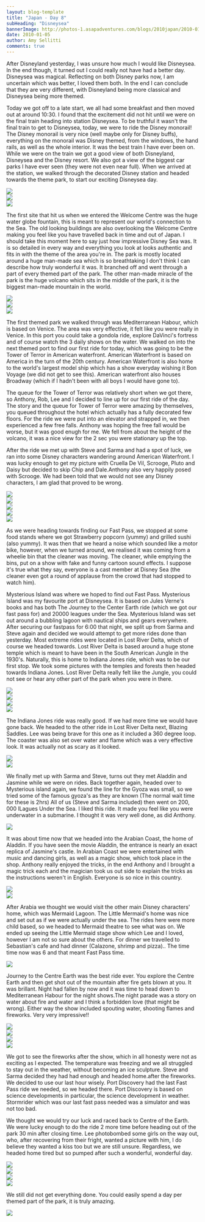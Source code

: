 ```yaml
---
layout: blog-template
title: "Japan - Day 8"
subHeading: "Disneysea"
bannerImage: http://photos-1.asapadventures.com/blogs/2010japan/2010-01-05/DSC_0017.JPG_compressed.JPEG
date: 2010-01-05
author: Amy Sellitti
comments: true
---
```


After Disneyland yesterday, I was unsure how much I would like Disneysea. In the end though, it turned out I could really not have had a better day. Disneysea was magical. Reflecting on both Disney parks now, I am uncertain which was better, I loved them both. In the end I can conclude that they are very different, with Disneyland being more classical and Disneysea being more themed.

Today we got off to a late start, we all had some breakfast and then moved out at around 10:30. I found that the excitement did not hit until we were on the final train heading into station Disneysea. To be truthful it wasn't the final train to get to Disneysea, today, we were to ride the Disney monorail! The Disney monorail is very nice (well maybe only for Disney buffs), everything on the monorail was Disney themed, from the windows, the hand rails, as well as the whole interior. It was the best train I have ever been on. While we were on the train we got a good view of both Disneyland, Disneysea and the Disney resort. We also got a view of the biggest car parks I have ever seen (they were not even near full). When we arrived at the station, we walked through the decorated Disney station and headed towards the theme park, to start our exciting Disneysea day.

<div class="center-image"><img src="http://photos-1.asapadventures.com/blogs/2010japan/2010-01-05/img_2820.jpg_compressed.JPEG" /></div>
<div class="center-image"><img src="http://photos-1.asapadventures.com/blogs/2010japan/2010-01-05/img_2828.jpg_compressed.JPEG" /></div>
<div class="center-image"><img src="http://photos-1.asapadventures.com/blogs/2010japan/2010-01-05/img_2829.jpg_compressed.JPEG" /></div>

The first site that hit us when we entered the Welcome Centre was the huge water globe fountain, this is meant to represent our world's connection to the Sea. The old looking buildings are also overlooking the Welcome Centre making you feel like you have travelled back in time and out of Japan. I should take this moment here to say just how impressive Disney Sea was. It is so detailed in every way and everything you look at looks authentic and fits in with the theme of the area you're in. The park is mostly located around a huge man-made sea which is so breathtaking I don't think I can describe how truly wonderful it was. It branched off and went through a part of every themed part of the park. The other man-made miracle of the park is the huge volcano which sits in the middle of the park, it is the biggest man-made mountain in the world.

<div class="center-image"><img src="http://photos-1.asapadventures.com/blogs/2010japan/2010-01-05/DSC_0017.JPG_compressed.JPEG" /></div>
<div class="center-image"><img src="http://photos-1.asapadventures.com/blogs/2010japan/2010-01-05/img_2848.jpg_compressed.JPEG" /></div>
<div class="center-image"><img src="http://photos-1.asapadventures.com/blogs/2010japan/2010-01-05/IMG_1611.JPG_compressed.JPEG" /></div>

The first themed park we walked through was Mediterranean Habour, which is based on Venice. The area was very effective, it felt like you were really in Venice. In this port you could take a gondola ride, explore DaVinci's fortress and of course watch the 3 daily shows on the water. We walked on into the next themed port to find our first ride for today, which was going to be the Tower of Terror in American waterfront. American Waterfront is based on America in the turn of the 20th century. American Waterfront is also home to the world's largest model ship which has a show everyday wishing it Bon Voyage (we did not get to see this). American waterfront also houses Broadway (which if I hadn't been with all boys I would have gone to).

The queue for the Tower of Terror was relatively short when we got there, so Anthony, Rob, Lee and I decided to line up for our first ride of the day. The story and the queue for Tower of Terror were amazing by themselves, you queued throughout the hotel which actually has a fully decorated few floors. For the ride we were put into an elevator and strapped in, we then experienced a few free falls. Anthony was hoping the free fall would be worse, but it was good enugh for me. We fell from about the height of the volcano, it was a nice view for the 2 sec you were stationary up the top.

After the ride we met up with Steve and Sarma and had a spot of luck, we ran into some Disney characters wandering around American Waterfront. I was lucky enough to get my picture with Cruella De Vil, Scrooge, Pluto and Daisy but decided to skip Chip and Dale.Anthony also very happily posed with Scrooge. We had been told that we would not see any Disney characters, I am glad that proved to be wrong.

<div class="center-image"><img src="http://photos-1.asapadventures.com/blogs/2010japan/2010-01-05/img_2869.jpg_compressed.JPEG" /></div>
<div class="center-image"><img src="http://photos-1.asapadventures.com/blogs/2010japan/2010-01-05/img_2874.jpg_compressed.JPEG" /></div>
<div class="center-image"><img src="http://photos-1.asapadventures.com/blogs/2010japan/2010-01-05/img_2878.jpg_compressed.JPEG" /></div>
<div class="center-image"><img src="http://photos-1.asapadventures.com/blogs/2010japan/2010-01-05/img_2882.jpg_compressed.JPEG" /></div>
<div class="center-image"><img src="http://photos-1.asapadventures.com/blogs/2010japan/2010-01-05/img_2883.jpg_compressed.JPEG" /></div>

As we were heading towards finding our Fast Pass, we stopped at some food stands where we got Strawberry popcorn (yummy) and grilled sushi (also yummy). It was then that we heard a noise which sounded like a motor bike, however, when we turned around, we realised it was coming from a wheelie bin that the cleaner was moving. The cleaner, while emptying the bins, put on a show with fake and funny cartoon sound effects. I suppose it's true what they say, everyone is a cast member at Disney Sea (the cleaner even got a round of applause from the crowd that had stopped to watch him).

Mysterious Island was where we hoped to find out Fast Pass. Mysterious Island was my favourite port at Disneysea. It is based on Jules Verne's books and has both The Journey to the Center Earth ride (which we got our fast pass for) and 20000 leagues under the Sea. Mysterious Island was set out around a bubbling lagoon with nautical ships and gears everywhere.
After securing our fastpass for 6:00 that night, we split up from Sarma and Steve again and decided we would attempt to get more rides done than yesterday. Most extreme rides were located in Lost River Delta, which of course we headed towards. Lost River Delta is based around a huge stone temple which is meant to have been in the South American Jungle in the 1930's. Naturally, this is home to Indiana Jones ride, which was to be our first stop. We took some pictures with the temples and forests then headed towards Indiana Jones. Lost River Delta really felt like the Jungle, you could not see or hear any other part of the park when you were in there.

<div class="center-image"><img src="http://photos-1.asapadventures.com/blogs/2010japan/2010-01-05/img_2890.jpg_compressed.JPEG" /></div>
<div class="center-image"><img src="http://photos-1.asapadventures.com/blogs/2010japan/2010-01-05/DSC_0133.JPG_compressed.JPEG" /></div>
<div class="center-image"><img src="http://photos-1.asapadventures.com/blogs/2010japan/2010-01-05/dscf1415.jpg_compressed.JPEG" /></div>
<div class="center-image"><img src="http://photos-1.asapadventures.com/blogs/2010japan/2010-01-05/IMG_5386.JPG_compressed.JPEG" /></div>

The Indiana Jones ride was really good. If we had more time we would have gone back. We headed to the other ride in Lost River Delta next, Blazing Saddles. Lee was being brave for this one as it included a 360 degree loop. The coaster was also set over water and flame which was a very effective look. It was actually not as scary as it looked.

<div class="center-image"><img src="http://photos-1.asapadventures.com/blogs/2010japan/2010-01-05/img_2936.jpg_compressed.JPEG" /></div>
<div class="center-image"><img src="http://photos-1.asapadventures.com/blogs/2010japan/2010-01-05/img_2919.jpg_compressed.JPEG" /></div>

We finally met up with Sarma and Steve, turns out they met Aladdin and Jasmine while we were on rides. Back together again, headed over to Mysterious island again, we found the line for the Gyoza was small, so we tried some of the famous gyoza's as they are known (The normal wait time for these is 2hrs) All of us (Steve and Sarma included) then went on 200, 000 lLagues Under the Sea. I liked this ride. It made you feel like you were underwater in a submarine. I thought it was very well done, as did Anthony.

<div class="center-image"><img src="http://photos-1.asapadventures.com/blogs/2010japan/2010-01-05/IMG_1847.JPG_compressed.JPEG" /></div>

It was about time now that we headed into the Arabian Coast, the home of Aladdin. If you have seen the movie Aladdin, the entrance is nearly an exact replica of Jasmine's castle. In Arabian Coast we were entertained with music and dancing girls, as well as a magic show, which took place in the shop. Anthony really enjoyed the tricks, in the end Anthony and I brought a magic trick each and the magician took us out side to explain the tricks as the instructions weren't in English. Everyone is so nice in this country.

<div class="center-image"><img src="http://photos-1.asapadventures.com/blogs/2010japan/2010-01-05/DSC_0163.JPG_compressed.JPEG" /></div>
<div class="center-image"><img src="http://photos-1.asapadventures.com/blogs/2010japan/2010-01-05/img_2982.jpg_compressed.JPEG" /></div>

After Arabia we thought we would visit the other main Disney characters' home, which was Mermaid Lagoon. The Little Mermaid's home was nice and set out as if we were actually under the sea. The rides here were more child based, so we headed to Mermaid theatre to see what was on. We ended up seeing the Little Mermaid stage show which Lee and I loved, however I am not so sure about the others. For dinner we travelled to Sebastian's cafe and had dinner (Calazone, shrimp and pizza).. The time time now was 6 and that meant Fast Pass time.

<div class="center-image"><img src="http://photos-1.asapadventures.com/blogs/2010japan/2010-01-05/IMG_1869.JPG_compressed.JPEG" /></div>

Journey to the Centre Earth was the best ride ever. You explore the Centre Earth and then get shot out of the mountain after fire gets blown at you. It was brillant. Night had fallen by now and it was time to head down to Mediterranean Habour for the night shows.The night parade was a story on water about fire and water and I think a forbidden love (that might be wrong). Either way the show included spouting water, shooting flames and fireworks. Very very impressive!!

<div class="center-image"><img src="http://photos-1.asapadventures.com/blogs/2010japan/2010-01-05/DSC_0196.JPG_compressed.JPEG" /></div>
<div class="center-image"><img src="http://photos-1.asapadventures.com/blogs/2010japan/2010-01-05/DSC_0214.JPG_compressed.JPEG" /></div>
<div class="center-image"><img src="http://photos-1.asapadventures.com/blogs/2010japan/2010-01-05/IMG_1900.JPG_compressed.JPEG" /></div>
<div class="center-image"><img src="http://photos-1.asapadventures.com/blogs/2010japan/2010-01-05/img_3555.jpg_compressed.JPEG" /></div>

We got to see the fireworks after the show, which in all honesty were not as exciting as I expected. The temperature was freezing and we all struggled to stay out in the weather, without becoming an ice sculpture. Steve and Sarma decided they had had enough and headed home.after the fireworks. We decided to use our last hour wisely. Port Discovery had the last Fast Pass ride we needed, so we headed there. Port Discovery is based on science developments in particular, the science development in weather. Stormrider which was our last fast pass needed was a simulator and was not too bad.

We thought we would try our luck and raced back to Centre of the Earth. We were lucky enough to do the ride 2 more time before heading out of the park 30 min after closing time. Lee photobombed some girls on the way out, who, after recovering from their fright, wanted a picture with him, I do believe they wanted a kiss too but we are still unsure. Regardless, we headed home tired but so pumped after such a wonderful, wonderful day.

<div class="center-image"><img src="http://photos-1.asapadventures.com/blogs/2010japan/2010-01-05/img_3031.jpg_compressed.JPEG" /></div>
<div class="center-image"><img src="http://photos-1.asapadventures.com/blogs/2010japan/2010-01-05/img_3037.jpg_compressed.JPEG" /></div>
<div class="center-image"><img src="http://photos-1.asapadventures.com/blogs/2010japan/2010-01-05/img_3789.jpg_compressed.JPEG" /></div>
<div class="center-image"><img src="http://photos-1.asapadventures.com/blogs/2010japan/2010-01-05/img_3805.jpg_compressed.JPEG" /></div>

We still did not get everything done. You could easily spend a day per themed part of the park, it is truly amazing.

<div class="center-image"><img src="http://photos-1.asapadventures.com/blogs/2010japan/2010-01-05/IMG_5486.JPG_compressed.JPEG" /></div>
